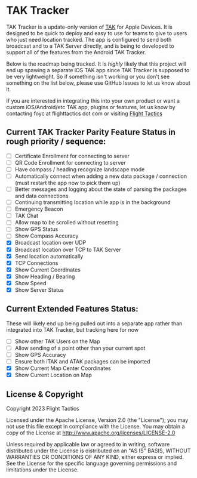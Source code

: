 #  TAK Tracker

TAK Tracker is a update-only version of [TAK](https://www.tak.gov) for Apple Devices. It is designed to be quick to deploy and easy to use for teams to give to users who just need location tracked. The app is configured to send both broadcast and to a TAK Server directly, and is being to developed to support all of the features from the Android TAK Tracker.

Below is the roadmap being tracked. It is _highly_ likely that this project will end up spawing a separate iOS TAK app since TAK Tracker is supposed to be very lightweight. So if something isn't working or you don't see something on the list below, please use GitHub Issues to let us know about it. 

If you are interested in integrating this into your own product or want a custom iOS/Android/etc TAK app, plugins or features, let us know by contacting foyc at flighttactics dot com or visiting [Flight Tactics](https://www.flighttactics.com)

## Current TAK Tracker Parity Feature Status in rough priority / sequence:

- [ ] Certificate Enrollment for connecting to server
- [ ] QR Code Enrollment for connecting to server
- [ ] Have compass / heading recognize landscape mode
- [ ] Automatically connect when adding a new data package / connection (must restart the app now to pick them up)
- [ ] Better messages and logging about the state of parsing the packages and data connections
- [ ] Continuing transmitting location while app is in the background
- [ ] Emergency Beacon
- [ ] TAK Chat
- [ ] Allow map to be scrolled without resetting
- [ ] Show GPS Status
- [ ] Show Compass Accuracy
- [x] Broadcast location over UDP
- [x] Broadcast location over TCP to TAK Server
- [x] Send location automatically
- [x] TCP Connections
- [x] Show Current Coordinates
- [x] Show Heading / Bearing
- [x] Show Speed
- [x] Show Server Status

## Current Extended Features Status:

These will likely end up being pulled out into a separate app rather than integrated into TAK Tracker, but tracking here for now

- [ ] Show other TAK Users on the Map
- [ ] Allow sending of a point other than your current spot
- [ ] Show GPS Accuracy
- [ ] Ensure both iTAK and ATAK packages can be imported
- [X] Show Current Map Center Coordinates
- [x] Show Current Location on Map

## License & Copyright

Copyright 2023 Flight Tactics

Licensed under the Apache License, Version 2.0 (the "License"); you may not use this file except in compliance with the License. You may obtain a copy of the License at http://www.apache.org/licenses/LICENSE-2.0

Unless required by applicable law or agreed to in writing, software distributed under the License is distributed on an "AS IS" BASIS, WITHOUT WARRANTIES OR CONDITIONS OF ANY KIND, either express or implied. See the License for the specific language governing permissions and limitations under the License.
